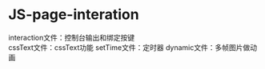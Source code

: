 # JS-page-interation
interaction文件：控制台输出和绑定按键  
cssText文件：cssText功能
setTime文件：定时器
dynamic文件：多帧图片做动画
